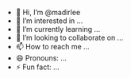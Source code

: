 - 👋 Hi, I’m @madirlee
- 👀 I’m interested in ...
- 🌱 I’m currently learning ...
- 💞️ I’m looking to collaborate on ...
- 📫 How to reach me ...
- 😄 Pronouns: ...
- ⚡ Fun fact: ...

<!---
madirlee/madirlee is a ✨ special ✨ repository because its `README.md` (this file) appears on your GitHub profile.
You can click the Preview link to take a look at your changes.
--->
